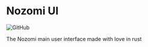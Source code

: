 # Nozomi UI
![GitHub](https://img.shields.io/github/license/NozomiArim/nozomi-ui?style=plastic)

The Nozomi main user interface made with love in rust
